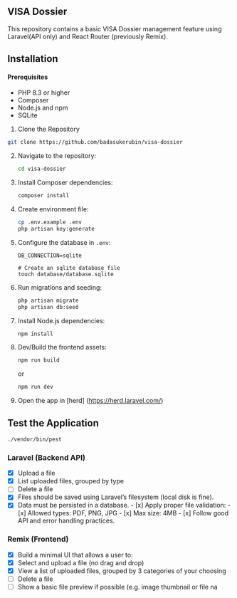 ## VISA Dossier

This repository contains a basic VISA Dossier management feature using Laravel(API only) and React Router (previously Remix).

## Installation

#### Prerequisites

-   PHP 8.3 or higher
-   Composer
-   Node.js and npm
-   SQLite

1. Clone the Repository

```bash
git clone https://github.com/badasukerubin/visa-dossier
```

2. Navigate to the repository:

    ```bash
    cd visa-dossier
    ```

3. Install Composer dependencies:

    ```bash
    composer install
    ```

4. Create environment file:

    ```bash
    cp .env.example .env
    php artisan key:generate
    ```

5. Configure the database in `.env`:

    ```
    DB_CONNECTION=sqlite

    # Create an sqlite database file
    touch database/database.sqlite
    ```

6. Run migrations and seeding:

    ```bash
    php artisan migrate
    php artisan db:seed
    ```

7. Install Node.js dependencies:

    ```bash
    npm install
    ```

8. Dev/Build the frontend assets:

    ```bash
    npm run build
    ```

    or

    ```bash
    npm run dev
    ```

9. Open the app in [herd] (https://herd.laravel.com/)

## Test the Application

```bash
./vendor/bin/pest
```

### Laravel (Backend API)

-   [x] Upload a file
-   [x] List uploaded files, grouped by type
-   [ ] Delete a file
-   [x] Files should be saved using Laravel’s filesystem (local disk is fine).
-   [x] Data must be persisted in a database. - [x] Apply proper file validation: - [x] Allowed types: PDF, PNG, JPG - [x] Max size: 4MB - [x] Follow good API and error handling practices.

### Remix (Frontend)

-   [x] Build a minimal UI that allows a user to:
-   [x] Select and upload a file (no drag and drop)
-   [x] View a list of uploaded files, grouped by 3 categories of your choosing
-   [ ] Delete a file
-   [ ] Show a basic file preview if possible (e.g. image thumbnail or file na
